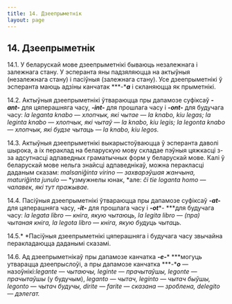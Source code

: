 ```yaml
---
title: 14. Дзеепрыметнік
layout: page
---
```

## 14. Дзеепрыметнік

14.1. У беларускай мове дзеепрыметнікі бываюць незалежнага і залежнага
стану. У эсперанта яны падзяляюцца на актыўныя (незалежнага стану) і
пасіўныя (залежнага стану). Усе дзеепрыметнікі ў эсперанта маюць
адзіны канчатак ***-****a*** і скланяюцца як прыметнікі.

14.2. Актыўныя дзеепрыметнікі ўтвараюцца пры дапамозе суфіксаў
***-ant-*** для цяперашняга часу, ***-****int****-*** для прошлага
часу і ***-ont-*** для будучага часу: *la* *leganta knabo* —
*хлопчык, які чытае* — *la* *knabo, kiu legas; la leginta knabo*
— *хлопчык, які чытаў* — *la* *knabo, kiu legis; la legonta knabo* —
*хлопчык, які будзе чытаць —* *la* *knabo, kiu legos.*

14.3. Актыўныя дзеепрыметнікі выкарыстоўваюцца ў эсперанта даволі
шырока, а іх пераклад на беларускую мову складае пэўныя цяжкасці
з-за адсутнасці адпаведных граматычных форм у беларускай мове. Калі ў
беларускай мове нельга знайсці адпаведнікаў, можна перакласці даданым
сказам: *malsaniĝinta virino* — *захварэўшая жанчына, maturiĝinta
junulo* — *узмужнелы юнак, *але: *ĉi tie loganta homo* — *чалавек, які
тут пражывае.*

14.4. Пасіўныя дзеепрыметнікі ўтвараюцца пры дапамозе суфіксаў
***-at-*** для цяперашняга часу, ***-****it****-*** для прошлага часу
і ***-ot****- ***для будучага часу: *la* *legata libro* — *кніга,
якую чытаюць, la legita libro* — *(пра) чытаная кніга, la legota
libro* — *кніга, якую будуць чытаць.*

14.5.* *Пасіўныя дзеепрыметнікі цяперашняга і будучага часу звычайна
перакладаюцца даданымі сказамі.

14.6. Ад дзеепрыметнікаў пры дапамозе канчатка ***-****e****-****
***могуць утварацца дзеепрыслоўі, а пры дапамозе канчатка
***-****o*** — назоўнікі:*legante* — *чытаючы, leginte* — *прачытаўшы,
legonte* — *прачытаўшы* (у будучым), *leganto* — *чытач, leginto* —
*чытач быўшы, legonto* — *чытач будучы, dirite* — *farite* —
*сказана* — *зроблена, delegito* — *дэлегат.*

